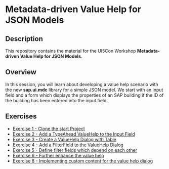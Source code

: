 # Metadata-driven Value Help for JSON Models
## Description

This repository contains the material for the UI5Con Workshop **Metadata-driven Value Help for JSON Models**.

## Overview

In this session, you will learn about developing a value help scenario with the new **sap.ui.mdc** library for a simple JSON model. We start with an input field and a form which displays the properties of an SAP building if the ID of the building has been entered into the input field.

## Exercises
- [Exercise 1 - Clone the start Project](exercises/ex1/README.md)
- [Exercise 2 - Add a TypeAhead ValueHelp to the Input Field](exercises/ex2/README.md)
- [Exercise 3 - Create a ValueHelp Dialog with Table](exercises/ex3/README.md)
- [Exercise 4 - Add a FilterField to the ValueHelp Dialog](exercises/ex4/README.md)
- [Exercise 5 - Define filter fields which depend on each other](exercises/ex5/README.md)
- [Exercise 6 - Further enhance the value help](exercises/ex6/README.md)
- [Exercise 8 - Implementing custom content for the value help dialog](exercises/ex8/README.md)
